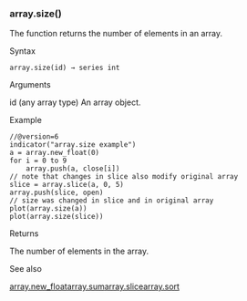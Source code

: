 ### array.size()

The function returns the number of elements in an array.

Syntax

```
array.size(id) → series int
```

Arguments

id (any array type) An array object.

Example

```
//@version=6  
indicator("array.size example")  
a = array.new_float(0)  
for i = 0 to 9  
    array.push(a, close[i])  
// note that changes in slice also modify original array  
slice = array.slice(a, 0, 5)  
array.push(slice, open)  
// size was changed in slice and in original array  
plot(array.size(a))  
plot(array.size(slice))
```

Returns

The number of elements in the array.

See also

[array.new\_float](#fun_array.new_float)[array.sum](#fun_array.sum)[array.slice](#fun_array.slice)[array.sort](#fun_array.sort)
